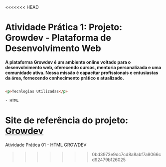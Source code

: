 <<<<<<< HEAD
# Atividade Prática 1:  Projeto: Growdev - Plataforma de Desenvolvimento Web

**A plataforma Growdev é um ambiente online voltado para o desenvolvimento web, oferecendo cursos, mentoria personalizada e uma comunidade ativa. Nossa missão é capacitar profissionais e entusiastas da área, fornecendo conhecimento prático e atualizado.**

```html

<p>Tecnlogias Utilizadas</p>

- HTML
```


Site de referência do projeto: [Growdev](https://www.growdev.com.br/)
=======
Atividade Prática 01 - HTML  GROWDEV
>>>>>>> 0bd3973e9dc7cd8a8abf7a9066cd92479b126025
